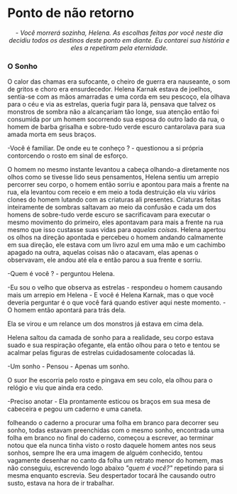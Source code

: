 # Ponto de não retorno


*<center>- Você morrerá sozinha, Helena. As escolhas feitas por você neste dia decidiu todos os destinos deste ponto em diante. Eu contarei sua história e eles a repetiram pela eternidade.</center>*


### O Sonho

O calor das chamas era sufocante, o cheiro de guerra era nauseante, o som de gritos e choro era ensurdecedor. Helena Karnak estava de joelhos, sentia-se com as mãos amarradas e uma corda em seu pescoço, ela olhava para o céu e via as estrelas, queria fugir para lá, pensava que talvez os monstros de sombra não a alcançariam tão longe, sua atenção então foi consumida por um homem socorrendo sua esposa do outro lado da rua, o homem de barba grisalha e sobre-tudo verde escuro cantarolava para sua amada morta em seus braços.

-Você é familiar. De onde eu te conheço ? - questionou a si própria contorcendo o rosto em sinal de esforço.

O homem no mesmo instante levantou a cabeça olhando-a diretamente nos olhos como se tivesse lido seus pensamentos, Helena sentiu um arrepio percorrer seu corpo, o homem então sorriu e apontou para mais a frente na rua, ela levantou com receio e em meio a toda destruição ela viu vários clones do homem lutando com as criaturas ali presentes. Criaturas feitas inteiramente de sombras saltavam ao meio da confusão e cada um dos homens de sobre-tudo verde escuro se sacrificavam para executar o mesmo movimento do primeiro, eles apontavam para mais a frente na rua mesmo que isso custasse suas vidas para *aquelas coisas*. Helena apertou os olhos na direção apontada e percebeu o homem andando calmamente em sua direção, ele estava com um livro azul em uma mão e um cachimbo apagado na outra, aquelas coisas não o atacavam, elas apenas o observavam, ele andou até ela e então parou a sua frente e sorriu.

-Quem é você ? - perguntou Helena.

-Eu sou o velho que observa as estrelas - respondeu o homem causando mais um arrepio em Helena - E você é Helena Karnak, mas o que você deveria perguntar é o que você fará quando estiver aqui neste momento. - O homem então apontará para trás dela.

Ela se virou e um relance um dos monstros já estava em cima dela.

Helena saltou da camada de sonho para a realidade, seu corpo estava suado e sua respiração ofegante, ela então olhou para o teto e tentou se acalmar pelas figuras de estrelas cuidadosamente colocadas lá.

-Um sonho - Pensou - Apenas um sonho.

O suor lhe escorria pelo rosto e pingava em seu colo, ela olhou para o relógio e viu que ainda era cedo.

-Preciso anotar - Ela prontamente esticou os braços em sua mesa de cabeceira e pegou um caderno e uma caneta.

folheando o caderno a procurar uma folha em branco para decorrer seu sonho, todas estavam preenchidas com o mesmo sonho, encontrada uma folha em branco no final do caderno, começou a escrever, ao terminar notou que ela nunca tinha visto o rosto daquele homem antes nos seus sonhos, sempre lhe era uma imagem de alguém conhecido, tentou vagamente desenhar no canto da folha um retrato menor do homem, mas não conseguiu, escrevendo logo abaixo *"quem é você?"* repetindo para si mesma enquanto escrevia.
Seu despertador tocará lhe causando outro susto, estava na hora de ir trabalhar.
